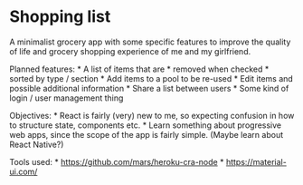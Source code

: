 # Shopping list

A minimalist grocery app with some specific features to improve the quality of life and grocery shopping experience of me and my girlfriend.

Planned features:
    * A list of items that are
        * removed when checked
        * sorted by type / section
    * Add items to a pool to be re-used
    * Edit items and possible additional information
    * Share a list between users
    * Some kind of login / user management thing

Objectives:
    * React is fairly (very) new to me, so expecting confusion in how to structure state, components etc.
    * Learn something about progressive web apps, since the scope of the app is fairly simple. (Maybe learn about React Native?)

Tools used:
    * https://github.com/mars/heroku-cra-node
    * https://material-ui.com/